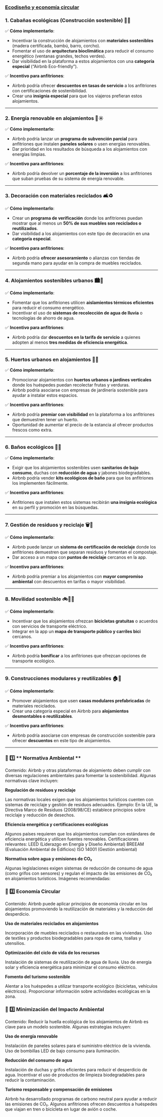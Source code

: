 ### [Ecodiseño y economía circular](https://santanaolmo.github.io/Ecodesign/)

### **1. Cabañas ecológicas (Construcción sostenible) 🌱🏡**  
✅ **Cómo implementarlo**:  
- Incentivar la construcción de alojamientos con **materiales sostenibles** (madera certificada, bambú, barro, corcho).  
- Fomentar el uso de **arquitectura bioclimática** para reducir el consumo energético (ventanas grandes, techos verdes).  
- Dar visibilidad en la plataforma a estos alojamientos con una **categoría especial** (“Airbnb Eco-friendly”).  

✅ **Incentivo para anfitriones**:  
- Airbnb podría ofrecer **descuentos en tasas de servicio** a los anfitriones con certificaciones de sostenibilidad.  
- Crear una **insignia especial** para que los viajeros prefieran estos alojamientos.  

---

### **2. Energía renovable en alojamientos 🔋☀️**  
✅ **Cómo implementarlo**:  
- Airbnb podría lanzar un **programa de subvención parcial** para anfitriones que instalen **paneles solares** o usen energías renovables.  
- Dar prioridad en los resultados de búsqueda a los alojamientos con energías limpias.  

✅ **Incentivo para anfitriones**:  
- Airbnb podría devolver un **porcentaje de la inversión** a los anfitriones que suban pruebas de su sistema de energía renovable.  

---

### **3. Decoración con materiales reciclados 🛋️♻️**  
✅ **Cómo implementarlo**:  
- Crear un **programa de verificación** donde los anfitriones puedan mostrar que al menos un **50% de sus muebles son reciclados o reutilizados**.  
- Dar visibilidad a los alojamientos con este tipo de decoración en una **categoría especial**.  

✅ **Incentivo para anfitriones**:  
- Airbnb podría **ofrecer asesoramiento** o alianzas con tiendas de segunda mano para ayudar en la compra de muebles reciclados.  

---

### **4. Alojamientos sostenibles urbanos 🏙️💚**  
✅ **Cómo implementarlo**:  
- Fomentar que los anfitriones utilicen **aislamientos térmicos eficientes** para reducir el consumo energético.  
- Incentivar el uso de **sistemas de recolección de agua de lluvia** o tecnologías de ahorro de agua.  

✅ **Incentivo para anfitriones**:  
- Airbnb podría dar **descuentos en la tarifa de servicio** a quienes adopten al menos **tres medidas de eficiencia energética**.  

---

### **5. Huertos urbanos en alojamientos 🌿🥬**  
✅ **Cómo implementarlo**:  
- Promocionar alojamientos con **huertos urbanos o jardines verticales** donde los huéspedes puedan recolectar frutas y verduras.  
- Airbnb podría asociarse con empresas de jardinería sostenible para ayudar a instalar estos espacios.  

✅ **Incentivo para anfitriones**:  
- Airbnb podría **premiar con visibilidad** en la plataforma a los anfitriones que demuestren tener un huerto.  
- Oportunidad de aumentar el precio de la estancia al ofrecer productos frescos como extra.  

---

### **6. Baños ecológicos 🚿💧**  
✅ **Cómo implementarlo**:  
- Exigir que los alojamientos sostenibles usen **sanitarios de bajo consumo**, duchas con **reducción de agua** y jabones biodegradables.  
- Airbnb podría vender **kits ecológicos de baño** para que los anfitriones los implementen fácilmente.  

✅ **Incentivo para anfitriones**:  
- Anfitriones que instalen estos sistemas recibirán **una insignia ecológica** en su perfil y promoción en las búsquedas.  

---

### **7. Gestión de residuos y reciclaje 🗑️🔄**  
✅ **Cómo implementarlo**:  
- Airbnb puede lanzar un **sistema de certificación de reciclaje** donde los anfitriones demuestren que separan residuos y fomentan el compostaje.  
- Dar acceso a un mapa con **puntos de reciclaje** cercanos en la app.  

✅ **Incentivo para anfitriones**:  
- Airbnb podría premiar a los alojamientos con **mayor compromiso ambiental** con descuentos en tarifas o mayor visibilidad.  

---

### **8. Movilidad sostenible 🚲🚶‍♂️**  
✅ **Cómo implementarlo**:  
- Incentivar que los alojamientos ofrezcan **bicicletas gratuitas** o acuerdos con servicios de transporte eléctrico.  
- Integrar en la app un **mapa de transporte público y carriles bici** cercanos.  

✅ **Incentivo para anfitriones**:  
- Airbnb podría **bonificar** a los anfitriones que ofrezcan opciones de transporte ecológico.  

---

### **9. Construcciones modulares y reutilizables 🏠🔁**  
✅ **Cómo implementarlo**:  
- Promover alojamientos que usen **casas modulares prefabricadas** de materiales reciclados.  
- Crear una categoría especial en Airbnb para **alojamientos desmontables o reutilizables**.  

✅ **Incentivo para anfitriones**:  
- Airbnb podría asociarse con empresas de construcción sostenible para ofrecer **descuentos** en este tipo de alojamientos.
  
---

### 📌 1️⃣ ** Normativa Ambiental **

Contenido:
Airbnb y otras plataformas de alojamiento deben cumplir con diversas regulaciones ambientales para fomentar la sostenibilidad. Algunas normativas clave incluyen:

**Regulación de residuos y reciclaje**

Las normativas locales exigen que los alojamientos turísticos cuenten con sistemas de reciclaje y gestión de residuos adecuados.
Ejemplo: En la UE, la Directiva Marco de Residuos (2008/98/CE) establece principios sobre reciclaje y reducción de desechos.

**Eficiencia energética y certificaciones ecológicas**

Algunos países requieren que los alojamientos cumplan con estándares de eficiencia energética y utilicen fuentes renovables.
Certificaciones relevantes:
LEED (Liderazgo en Energía y Diseño Ambiental)
BREEAM (Evaluación Ambiental de Edificios)
ISO 14001 (Gestión ambiental)

**Normativa sobre agua y emisiones de CO₂**

Algunas legislaciones exigen sistemas de reducción de consumo de agua (como grifos con sensores) y regulan el impacto de las emisiones de CO₂ en alojamientos turísticos.
Imágenes recomendadas:


### 📌 2️⃣ Economía Circular

Contenido:
Airbnb puede aplicar principios de economía circular en los alojamientos promoviendo la reutilización de materiales y la reducción del desperdicio.

**Uso de materiales reciclados en alojamientos**

Incorporación de muebles reciclados o restaurados en las viviendas.
Uso de textiles y productos biodegradables para ropa de cama, toallas y utensilios.

**Optimización del ciclo de vida de los recursos**

Instalación de sistemas de reutilización de agua de lluvia.
Uso de energía solar y eficiencia energética para minimizar el consumo eléctrico.

**Fomento del turismo sostenible**

Alentar a los huéspedes a utilizar transporte ecológico (bicicletas, vehículos eléctricos).
Proporcionar información sobre actividades ecológicas en la zona.

### 📌 3️⃣ Minimización del Impacto Ambiental

Contenido:
Reducir la huella ecológica de los alojamientos de Airbnb es clave para un modelo sostenible. Algunas estrategias incluyen:

**Uso de energía renovable**

Instalación de paneles solares para el suministro eléctrico de la vivienda.
Uso de bombillas LED de bajo consumo para iluminación.

**Reducción del consumo de agua**

Instalación de duchas y grifos eficientes para reducir el desperdicio de agua.
Incentivar el uso de productos de limpieza biodegradables para reducir la contaminación.

**Turismo responsable y compensación de emisiones**

Airbnb ha desarrollado programas de carbono neutral para ayudar a reducir las emisiones de CO₂.
Algunos anfitriones ofrecen descuentos a huéspedes que viajan en tren o bicicleta en lugar de avión o coche.

 
